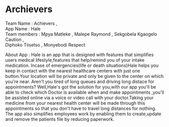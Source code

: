 # Archievers

Team Name    : Achievers ,  
App Name     : Hale    
Team members : Mpya Matleke , 
               Malepe Raymond , 
               Sekgobela Kgaogelo Caution ,  
               Diphoko Tiisetso , 
               Monyebodi Respect 
                
About App    : Hale is an app that is designed with features that simplifies users medical lifestyle,features that help/remind you of your intake medication.
               Incase of emergencies(life or death situations)Hale helps you keep in contact with the nearest healthcare centers with just one button.Your location will be private                and only be given to the center on which you're near.
               Aren't you tired of long queues and driving long distace for appointments? Well,Hale's got the solution for you,with our app you'll be able to check which Doctor is                available when and make appointments ,you'll be assisted online via a voice or video call with your doctor.Taking your medicine from your nearest                                  health center will be made through this appointments so that you don't have to travel long distances for nothing.
               The app also simplifies employees work by enabling them to create,update and remove the patients file by reducing paperwork.   
          
